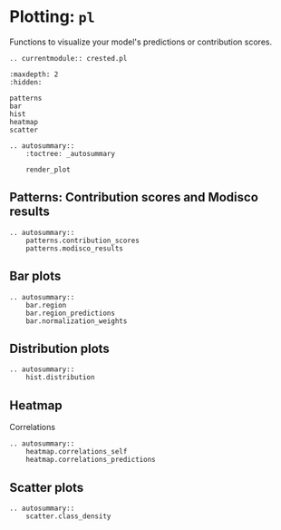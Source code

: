 # Plotting: `pl`

Functions to visualize your model's predictions or contribution scores.

```{eval-rst}
.. currentmodule:: crested.pl
```

```{toctree}
:maxdepth: 2
:hidden:

patterns
bar
hist
heatmap
scatter
```

```{eval-rst}
.. autosummary::
    :toctree: _autosummary

    render_plot
```

## Patterns: Contribution scores and Modisco results

```{eval-rst}
.. autosummary::
    patterns.contribution_scores
    patterns.modisco_results
```

## Bar plots

```{eval-rst}
.. autosummary::
    bar.region
    bar.region_predictions
    bar.normalization_weights
```

## Distribution plots

```{eval-rst}
.. autosummary::
    hist.distribution
```

## Heatmap

Correlations

```{eval-rst}
.. autosummary::
    heatmap.correlations_self
    heatmap.correlations_predictions
```

## Scatter plots

```{eval-rst}
.. autosummary::
    scatter.class_density
```